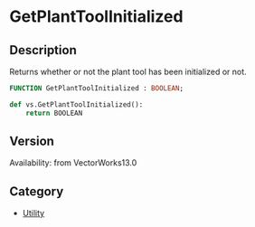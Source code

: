 # GetPlantToolInitialized

## Description
Returns whether or not the plant tool has been initialized or not.

```pascal
FUNCTION GetPlantToolInitialized : BOOLEAN;
```

```python
def vs.GetPlantToolInitialized():
    return BOOLEAN
```

## Version
Availability: from VectorWorks13.0

## Category
* [Utility](../Categories/Utility.md)
